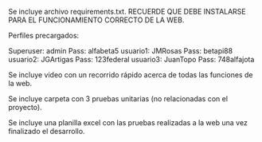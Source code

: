 Se incluye archivo requirements.txt. RECUERDE QUE DEBE INSTALARSE PARA EL FUNCIONAMIENTO CORRECTO DE LA WEB.

Perfiles precargados:

Superuser: admin Pass: alfabeta5
usuario1: JMRosas Pass: betapi88
usuario2: JGArtigas Pass: 123federal
usuario3: JuanTopo Pass: 748alfajota

Se incluye video con un recorrido rápido acerca de todas las funciones de la web.

Se incluye carpeta con 3 pruebas unitarias (no relacionadas con el proyecto).

Se incluye una planilla excel con las pruebas realizadas a la web una vez finalizado el desarrollo.